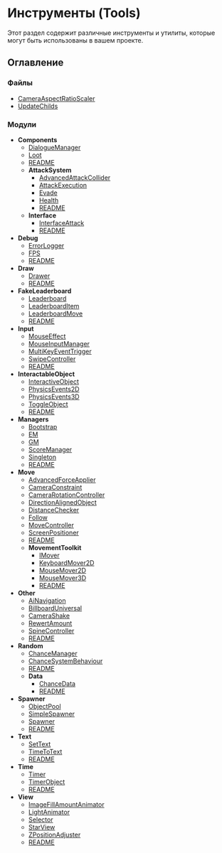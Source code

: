 # Инструменты (Tools)

Этот раздел содержит различные инструменты и утилиты, которые могут быть использованы в вашем проекте.

## Оглавление

### Файлы

- [CameraAspectRatioScaler](./CameraAspectRatioScaler.md)
- [UpdateChilds](./UpdateChilds.md)

### Модули

- **Components**
  - [DialogueManager](./Components/DialogueManager.md)
  - [Loot](./Components/Loot.md)
  - [README](./Components/README.md)
  - **AttackSystem**
    - [AdvancedAttackCollider](./Components/AttackSystem/AdvancedAttackCollider.md)
    - [AttackExecution](./Components/AttackSystem/AttackExecution.md)
    - [Evade](./Components/AttackSystem/Evade.md)
    - [Health](./Components/AttackSystem/Health.md)
    - [README](./Components/AttackSystem/README.md)
  - **Interface**
    - [InterfaceAttack](./Components/Interface/InterfaceAttack.md)
    - [README](./Components/Interface/README.md)
- **Debug**
  - [ErrorLogger](./Debug/ErrorLogger.md)
  - [FPS](./Debug/FPS.md)
  - [README](./Debug/README.md)
- **Draw**
  - [Drawer](./Draw/Drawer.md)
  - [README](./Draw/README.md)
- **FakeLeaderboard**
  - [Leaderboard](./FakeLeaderboard/Leaderboard.md)
  - [LeaderboardItem](./FakeLeaderboard/LeaderboardItem.md)
  - [LeaderboardMove](./FakeLeaderboard/LeaderboardMove.md)
  - [README](./FakeLeaderboard/README.md)
- **Input**
  - [MouseEffect](./Input/MouseEffect.md)
  - [MouseInputManager](./Input/MouseInputManager.md)
  - [MultiKeyEventTrigger](./Input/MultiKeyEventTrigger.md)
  - [SwipeController](./Input/SwipeController.md)
  - [README](./Input/README.md)
- **InteractableObject**
  - [InteractiveObject](./InteractableObject/InteractiveObject.md)
  - [PhysicsEvents2D](./InteractableObject/PhysicsEvents2D.md)
  - [PhysicsEvents3D](./InteractableObject/PhysicsEvents3D.md)
  - [ToggleObject](./InteractableObject/ToggleObject.md)
  - [README](./InteractableObject/README.md)
- **Managers**
  - [Bootstrap](./Managers/Bootstrap.md)
  - [EM](./Managers/EM.md)
  - [GM](./Managers/GM.md)
  - [ScoreManager](./Managers/ScoreManager.md)
  - [Singleton](./Managers/Singleton.md)
  - [README](./Managers/README.md)
- **Move**
  - [AdvancedForceApplier](./Move/AdvancedForceApplier.md)
  - [CameraConstraint](./Move/CameraConstraint.md)
  - [CameraRotationController](./Move/CameraRotationController.md)
  - [DirectionAlignedObject](./Move/DirectionAlignedObject.md)
  - [DistanceChecker](./Move/DistanceChecker.md)
  - [Follow](./Move/Follow.md)
  - [MoveController](./Move/MoveController.md)
  - [ScreenPositioner](./Move/ScreenPositioner.md)
  - [README](./Move/README.md)
  - **MovementToolkit**
    - [IMover](./Move/MovementToolkit/IMover.md)
    - [KeyboardMover2D](./Move/MovementToolkit/KeyboardMover2D.md)
    - [MouseMover2D](./Move/MovementToolkit/MouseMover2D.md)
    - [MouseMover3D](./Move/MovementToolkit/MouseMover3D.md)
    - [README](./Move/MovementToolkit/README.md)
- **Other**
  - [AiNavigation](./Other/AiNavigation.md)
  - [BillboardUniversal](./Other/BillboardUniversal.md)
  - [CameraShake](./Other/CameraShake.md)
  - [RewertAmount](./Other/RewertAmount.md)
  - [SpineController](./Other/SpineController.md)
  - [README](./Other/README.md)
- **Random**
  - [ChanceManager](./Random/ChanceManager.md)
  - [ChanceSystemBehaviour](./Random/ChanceSystemBehaviour.md)
  - [README](./Random/README.md)
  - **Data**
    - [ChanceData](./Random/Data/ChanceData.md)
    - [README](./Random/Data/README.md)
- **Spawner**
  - [ObjectPool](./Spawner/ObjectPool.md)
  - [SimpleSpawner](./Spawner/SimpleSpawner.md)
  - [Spawner](./Spawner/Spawner.md)
  - [README](./Spawner/README.md)
- **Text**
  - [SetText](./Text/SetText.md)
  - [TimeToText](./Text/TimeToText.md)
  - [README](./Text/README.md)
- **Time**
  - [Timer](./Time/Timer.md)
  - [TimerObject](./Time/TimerObject.md)
  - [README](./Time/README.md)
- **View**
  - [ImageFillAmountAnimator](./View/ImageFillAmountAnimator.md)
  - [LightAnimator](./View/LightAnimator.md)
  - [Selector](./View/Selector.md)
  - [StarView](./View/StarView.md)
  - [ZPositionAdjuster](./View/ZPositionAdjuster.md)
  - [README](./View/README.md)
